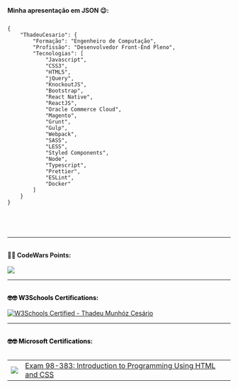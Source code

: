 <section>
<strong>Minha apresentação em JSON 😉️:</strong>
<code>
	
<pre>
{
	"ThadeuCesario": {
		"Formação": "Engenheiro de Computação",
		"Profissão": "Desenvolvedor Front-End Pleno",
		"Tecnologias": [
			"Javascript",
			"CSS3",
			"HTML5",
			"jQuery",
			"KnockoutJS",
			"Bootstrap",
			"React Native",
			"ReactJS",		
			"Oracle Commerce Cloud",
			"Magento",
			"Grunt",
			"Gulp",
			"Webpack",
			"SASS",
			"LESS",
			"Styled Components",
			"Node",
			"Typescript",
			"Prettier",
			"ESLint",
			"Docker"
		]
	}
}
</pre>
</code>
<br/>
<hr/>
<br/>
<strong>
🤣️🤣️
	<strong>CodeWars Points:</strong> 
</strong>
<br/><br/>
<a href="https://www.codewars.com/users/ThadeuMunhoz">
<img src="https://www.codewars.com/users/ThadeuMunhoz/badges/large" />
</a>
<br/>
<hr/>
<br/>
<strong style="color: #000">🤓️🤓️ W3Schools Certifications:</strong>
<br/><br/>
<a href="https://certification.w3schools.com/w3certified.asp?id=10724117">
<img src="https://www.w3schools.com/images/w3certified_logo.png" alt="W3Schools Certified - Thadeu Munhóz Cesário"/>
</a>
<br/>
<hr/>
<br/>
<strong style="color: #000">🤓️🤓️ Microsoft Certifications:</strong>
<br/><br/>
<table>
	<tbody>
		<tr>
			<td style="text-align:center">	
				<img src="https://media-exp1.licdn.com/dms/image/C560BAQH8hBKOFXvqag/company-logo_100_100/0/1609783110976?e=1621468800&v=beta&t=UPYAB21r5L0y3wj8EJp3czUCjLHxA1eCZ1RlOuDm87Q"/>
			</td>
			<td>
				<a href="https://portal.certiport.com/Portal/Pages/PrintTranscriptInfo.aspx?action=Cert&id=397&cvid=q3bJco/tuE0rtuxcej8P1Q==">
						Exam 98-383: Introduction to Programming Using HTML and CSS
				</a>
			</td>
		<tr>
	</tbody>
</table>
</section>



